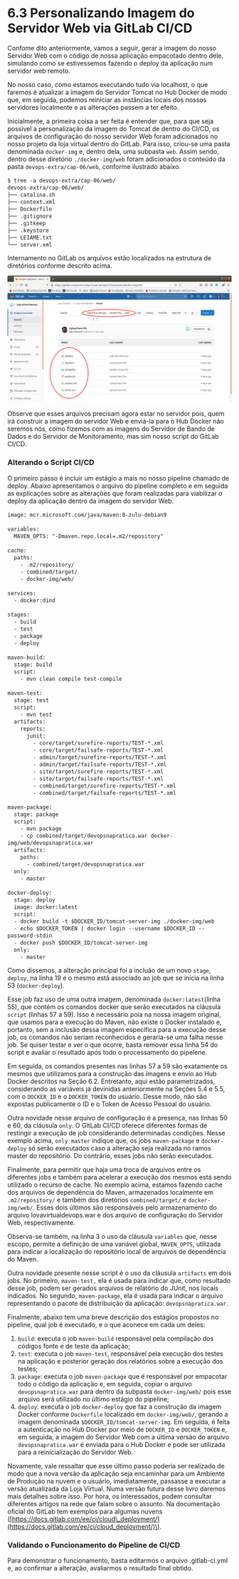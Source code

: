 # 6.3 Personalizando Imagem do Servidor Web via GitLab CI/CD

Confome dito anteriormente, vamos a seguir, gerar a imagem do nosso Servidor Web com o código de nossa aplicação empacotado dentro dele, simulando como se estivessemos fazendo o deploy da aplicação num servidor web remoto.

No nosso caso, como estamos executando tudo via localhost, o que faremos é atualizar a imagem do Servidor Tomcat no Hub Docker de modo que, em seguida, podemos reiniciar as instâncias locais dos nossos servidores localmente e as alterações passem a ter efeito.

Inicialmente, a primeira coisa a ser feita é entender que, para que seja possível a personalização da imagem do Tomcat de dentro do CI/CD, os arquivos de configuração do nosso servidor Web foram adicionados no nosso projeto da loja virtual dentro do GitLab. Para isso, criou-se uma pasta denominada `docker-img` e, dentro dela, uma subpasta `web`. Assim sendo, dentro desse diretório `./docker-img/web` foram adicionados o conteúdo da pasta `devops-extra/cap-06/web`, conforme ilustrado abaixo.

```text
$ tree -a devops-extra/cap-06/web/
devops-extra/cap-06/web/
├── catalina.sh
├── context.xml
├── Dockerfile
├── .gitignore
├── .gitkeep
├── .keystore
├── LEIAME.txt
└── server.xml
```

Internamento no GitLab os arquivos estão localizados na estrutura de diretórios conforme descrito acima.

![Diret&#xF3;rio contento o arquivo Dockerfile do Servidor Web](../.gitbook/assets/gitlab-01%20%281%29.png)

Observe que esses arquivos precisam agora estar no servidor pois, quem irá construir a imagem do servidor Web e enviá-la para o Hub Docker não seremos nós, como fizemos com as imagens do Servidor de Bando de Dados e do Servidor de Monitoramento, mas sim nosso script do GitLab CI/CD.

### Alterando o Script CI/CD

O primeiro passo é incluir um estágio a mais no nosso pipeline chamado de deploy. Abaixo apresentamos o arquivo do pipeline completo e em seguida as explicações sobre as alterações que foram realizadas para viabilizar o deploy da aplicação dentro da imagem do servidor Web.

```text
image: mcr.microsoft.com/java/maven:8-zulu-debian9

variables:
  MAVEN_OPTS: "-Dmaven.repo.local=.m2/repository"

cache:
  paths:
    - .m2/repository/
    - combined/target/
    - docker-img/web/ 

services:
  - docker:dind

stages:
  - build
  - test
  - package
  - deploy

maven-build:
  stage: build
  script: 
    - mvn clean compile test-compile

maven-test:
  stage: test
  script: 
    - mvn test
  artifacts:
    reports:
      junit:
        - core/target/surefire-reports/TEST-*.xml
        - core/target/failsafe-reports/TEST-*.xml
        - admin/target/surefire-reports/TEST-*.xml
        - admin/target/failsafe-reports/TEST-*.xml
        - site/target/surefire-reports/TEST-*.xml
        - site/target/failsafe-reports/TEST-*.xml
        - combined/target/surefire-reports/TEST-*.xml
        - combined/target/failsafe-reports/TEST-*.xml

maven-package:
  stage: package
  script: 
    - mvn package
    - cp combined/target/devopsnapratica.war docker-img/web/devopsnapratica.war
  artifacts:
    paths:
      - combined/target/devopsnapratica.war 
  only:
    - master
    
docker-deploy:
  stage: deploy
  image: docker:latest
  script:
  - docker build -t $DOCKER_ID/tomcat-server-img ./docker-img/web
  - echo $DOCKER_TOKEN | docker login --username $DOCKER_ID --password-stdin
  - docker push $DOCKER_ID/tomcat-server-img
  only:
    - master
```

Como dissemos, a alteração principal foi a incluão de um novo `stage`, `deploy`, na linha 19 e o mesmo está associado ao job que se inicia na linha 53 \(`docker-deploy`\).

Esse job faz uso de uma outra imagem, denominada `docker:latest`\(linha 55\), que contém os comandos docker que serão executados na cláusula `script` \(linhas 57 a 59\). Isso é necessário poia na nossa imagem original, que usamos para a execução do Maven, não existe o Docker instalado e, portanto, sem a inclusão dessa imagem específica para a execução desse job, os comandos não seriam reconhecidos e geraria-se uma falha nesse job. Se quiser testar e ver o que ocorre, basta remover essa linha 54 do script e avaliar o resultado após todo o processamento do pipelene.

Em seguida, os comandos presentes nas linhas 57 a 59 são exatamente os mesmos que utilizamos para a construção das imagens e envio ao Hub Docker descritos na Seção 6.2. Entretanto, aqui estão parametrizados, considerando as variáveis já devinidas anteriormente na Seções 5.4 e 5.5, com o `DOCKER_ID` e o `DOCKER_TOKEN` do usuário. Desse modo, não são expostas publicamente o ID e o Token de Acesso Pessoal do usuário.

Outra novidade nesse arquivo de configuração é a presença, nas linhas 50 e 60, da cláusula `only`. O GltLab CI/CD oferece diferentes formas de restingir a execução de job considerando determinadas condições. Nesse exemplo acima, `only master` indique que, os jobs `maven-package` e `docker-deploy` só serão executados caso a alteração seja realizada no ramos master do repositório. Do contrário, esses jobs não serão executados.

Finalmente, para permitir que haja uma troca de arquivos entre os diferentes jobs e também para acelerar a execução dos mesmos está sendo utilizado o recurso de cache. No exemplo acima, estamos fazendo cache dos arquivos de dependência do Maven, armazenados localmente em `.m2/repository/` e também dos diretórios `combined/target/` e `docker-img/web/`. Esses dois últimos são responsáveis pelo armazenamento do arquivo lovavirtualdevops.war e dos arquivo de configuração do Servidor Web, respectivamente. 

Observa-se também, na linha 3 o uso da cláusula `variables` que, nesse escopo, permite a definição de uma variável global, `MAVEN_OPTS`, utilizada para indicar a localização do repositório local de arquivos de dependência do Maven.

Outra novidade presente nesse script é o uso da cláusula `artifacts` em dois jobs. No primeiro,  `maven-test,` ela é usada para indicar que, como resultado desse job, podem ser gerados arquivos de relatório do JUnit, nos locais indicados. No segundo, `maven-package`, ela é usada para indicar o arquivo representando o pacote de distribuição da aplicação: `devopsnapratica.war`.

Finalmente, abaixo tem uma breve descrição dos estágios propostos no pipeline, qual job é executado, e o que aconece em cada um deles:

1. `build`: executa o job `maven-build` responsável pela compilação dos códigos fonte e de teste da aplicação;
2. `test`: executa o job `maven-test`, responsável pela execução dos testes na aplicação e posterior geração dos relatórios sobre a execução dos testes;
3. `package`: executa o job `maven-package` que é responsável por empacotar todo o código da aplicação e, em seguida, copiar o arquivo `devopsnapratica.war` para dentro da subpasta `docker-img/web/` pois esse arquivo será utilizado no último estágio do pipeline;
4. `deploy`: executa o job `docker-deploy` que faz a construção da imagem Docker conforme `Dockerfile` localizado em `docker-img/web/`, gerando a imagem denominada `$DOCKER_ID/tomcat-server-img`. Em seguida, é feita a autenticação no Hub Docker por meio de `DOCKER_ID` e `DOCKER_TOKEN` e, em seguida, a imagem do Servidor Web com a última versão do arquivo `devopsnapratica.war` é enviada para o Hub Docker e pode ser utilizada para a reinicialização do Servidor Web.

Novamente, vale ressaltar que esse último passo poderia ser realizado de modo que a nova versão da aplicação seja encaminhar para um Ambiente de Produção na nuvem e o usuário, imediatamente, passasse a executar a versão atualizada da Loja Virtual. Numa versão futura desse livro daremos mais detalhes sobre isso. Por hora, os interessados, podem consultar diferentes artigos na rede que falam sobre o assunto. Na documentação oficial do GitLab tem exemplos para algumas nuvens \([https://docs.gitlab.com/ee/ci/cloud\_deployment/](https://docs.gitlab.com/ee/ci/cloud_deployment/)\). 

### Validando o Funcionamento do Pipeline de CI/CD

Para demonstrar o funcionamento, basta editarmos o arquivo .gitlab-ci.yml e, ao confirmar a alteração, avaliarmos o resultado final obtido.





